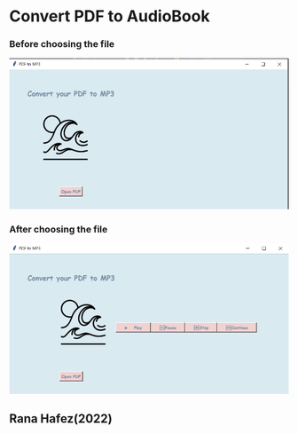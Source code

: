 # Convert PDF to AudioBook


### Before choosing the file
![img.png](img.png)


### After choosing the file
![img_1.png](img_1.png)

## Rana Hafez(2022)